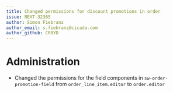 ```yaml
---
title: Changed permissions for discount promotions in order
issue: NEXT-32365
author: Simon Fiebranz
author_email: s.fiebranz@cicada.com
author_github: CR0YD
---
```

# Administration
* Changed the permissions for the field components in `sw-order-promotion-field` from `order_line_item.editor` to `order.editor`

